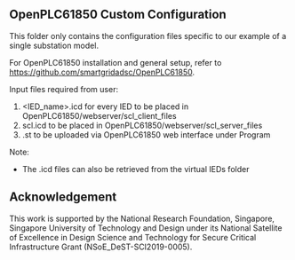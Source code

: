 ## OpenPLC61850 Custom Configuration

This folder only contains the configuration files specific to our example of a single substation model.

For OpenPLC61850 installation and general setup, refer to https://github.com/smartgridadsc/OpenPLC61850.

Input files required from user:
1) <IED_name>.icd for every IED to be placed in OpenPLC61850/webserver/scl_client_files
2) scl.icd to be placed in OpenPLC61850/webserver/scl_server_files
3) <model>.st to be uploaded via OpenPLC61850 web interface under Program

Note:  
- The .icd files can also be retrieved from the virtual IEDs folder

## Acknowledgement

This work is supported by the National Research Foundation, Singapore, Singapore University of Technology and Design under its National Satellite of Excellence in Design Science and Technology for Secure Critical Infrastructure Grant (NSoE_DeST-SCI2019-0005).
